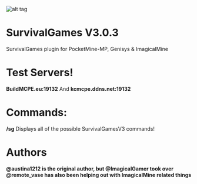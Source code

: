 ![alt tag](http://i.imgur.com/xEzMkd7.jpg)



# SurvivalGames  V3.0.3
SurvivalGames plugin for PocketMine-MP, Genisys & ImagicalMine

# Test Servers!
**BuildMCPE.eu:19132**
And
**kcmcpe.ddns.net:19132**

# Commands:

**/sg** Displays all of the possible SurvivalGamesV3 commands!

# Authors
**@austina1212 is the original author, but @ImagicalGamer took over**
**@remote_vase has also been helping out with ImagicalMine related things**
